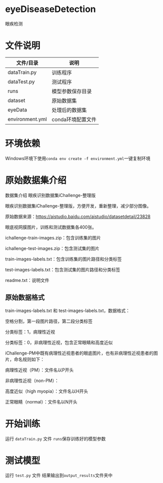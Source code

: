 # eyeDiseaseDetection
眼疾检测

# 文件说明
| 文件/目录          | 说明                                 |
|--------------------|--------------------------------------|
| dataTrain.py           | 训练程序                            |
| dataTest.py            | 测试程序                            |
| runs               | 模型参数保存目录                    |
| dataset     | 原始数据集       |
| eyeData       | 处理后的数据集                                |
| environment.yml       | conda环境配置文件                     |

# 环境依赖
Windows环境下使用```conda env create -f environment.yml```一键复制环境

# 原始数据集介绍
数据集介绍
眼疾识别数据集iChallenge-整理版

眼疾识别数据集iChallenge-整理版，方便开发，重新整理，减少部分图像。

原始数据来源：https://aistudio.baidu.com/aistudio/datasetdetail/23828

眼底视网膜图片，训练和测试数据集各400张。

ichallenge-train-images.zip：包含训练集的图片

ichallenge-test-images.zip：包含测试集的图片

train-images-labels.txt：包含训练集的图片路径和分类标签

test-images-labels.txt：包含测试集的图片路径和分类标签

readme.txt：说明文件

## 原始数据格式
train-images-labels.txt 和 test-images-labels.txt，数据格式：

空格分割，第一段图片路径，第二段分类标签

分类标签：1，病理性近视

分类标签：0，非病理性近视，包含正常眼睛和高度近似

iChallenge-PM中既有病理性近视患者的眼底图片，也有非病理性近视患者的图片，命名规则如下：

病理性近视（PM）：文件名以P开头

非病理性近视（non-PM）：

高度近似（high myopia）：文件名以H开头

正常眼睛（normal）：文件名以N开头

# 开始训练
运行 ```dataTrain.py``` 文件
```runs```保存训练好的模型参数

# 测试模型
运行 ```test.py``` 文件
结果输出到```output_results```文件夹中 
